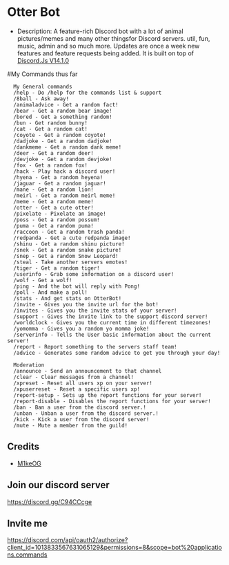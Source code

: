 # Otter Bot

- Description: A feature-rich Discord bot with a lot of animal pictures/memes and many other thingsfor Discord servers. util, fun, music, admin and so much more. Updates are once a week new features and feature requests being added. It is built on top of [Discord.Js V14.1.0](https://discord.js.org/)

#My Commands thus far

      My General commands
      /help - Do /help for the commands list & support
      /8ball - Ask away!
      /animaladvice - Get a random fact!
      /bear - Get a random bear image!
      /bored - Get a something random!
      /bun - Get random bunny!
      /cat - Get a random cat!
      /coyote - Get a random coyote!
      /dadjoke - Get a random dadjoke!
      /dankmeme - Get a random dank meme!
      /deer - Get a random deer!
      /devjoke - Get a random devjoke!
      /fox - Get a random fox!
      /hack - Play hack a discord user!
      /hyena - Get a random heyena!
      /jaguar - Get a random jaguar!
      /mane - Get a random lion!
      /meirl - Get a random meirl meme!
      /meme - Get a random meme!
      /otter - Get a cute otter!
      /pixelate - Pixelate an image!
      /poss - Get a random possum!
      /puma - Get a random puma!
      /raccoon - Get a random trash panda!
      /redpanda - Get a cute redpanda image!
      /shinu - Get a random shinu picture!
      /snek - Get a random snake picture!
      /snep - Get a random Snow Leopard!
      /steal - Take another servers emotes!
      /tiger - Get a random tiger!
      /userinfo - Grab some information on a discord user!
      /wolf - Get a wolf!
      /ping - And the bot will reply with Pong!
      /poll - And make a poll!
      /stats - And get stats on OtterBot!
      /invite - Gives you the invite url for the bot!
      /invites - Gives you the invite stats of your server!
      /support - Gives the invite link to the support discord server! 
      /worldclock - Gives you the current time in different timezones!
      /yomomma - Gives you a random yo momma joke!
      /serverinfo - Tells the User basic information about the current server!
      /report - Report something to the servers staff team!
      /advice - Generates some random advice to get you through your day!
      
      Moderation 
      /announce - Send an announcement to that channel
      /clear - Clear messages from a channel!
      /xpreset - Reset all users xp on your server!
      /xpuserreset - Reset a specific users xp!
      /report-setup - Sets up the report functions for your server!
      /report-disable - Disables the report functions for your server!
      /ban - Ban a user from the discord server.!
      /unban - Unban a user from the discord server.!
      /kick - Kick a user from the discord server!
      /mute - Mute a member from the guild!
      

## Credits

- [M1keOG](https://github.com/M1ke0G/)

## Join our discord server
<https://discord.gg/C94CCcge>

## Invite me
<https://discord.com/api/oauth2/authorize?client_id=1013833567631065129&permissions=8&scope=bot%20applications.commands>
